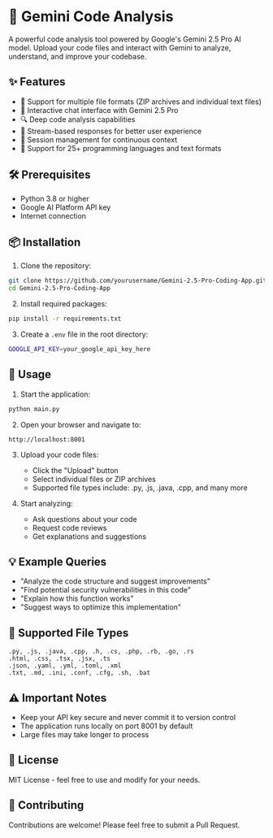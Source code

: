 # 🚀 Gemini Code Analysis

A powerful code analysis tool powered by Google's Gemini 2.5 Pro AI model. Upload your code files and interact with Gemini to analyze, understand, and improve your codebase.

## ✨ Features

- 📁 Support for multiple file formats (ZIP archives and individual text files)
- 💬 Interactive chat interface with Gemini 2.5 Pro
- 🔍 Deep code analysis capabilities
- 🌊 Stream-based responses for better user experience
- 🔄 Session management for continuous context
- 🎯 Support for 25+ programming languages and text formats

## 🛠️ Prerequisites

- Python 3.8 or higher
- Google AI Platform API key
- Internet connection

## 📦 Installation

1. Clone the repository:

```bash
git clone https://github.com/yourusername/Gemini-2.5-Pro-Coding-App.git
cd Gemini-2.5-Pro-Coding-App
```

2. Install required packages:

```bash
pip install -r requirements.txt
```

3. Create a `.env` file in the root directory:

```bash
GOOGLE_API_KEY=your_google_api_key_here
```

## 🚀 Usage

1. Start the application:

```bash
python main.py
```

2. Open your browser and navigate to:

```
http://localhost:8001
```

3. Upload your code files:

   - Click the "Upload" button
   - Select individual files or ZIP archives
   - Supported file types include: .py, .js, .java, .cpp, and many more

4. Start analyzing:
   - Ask questions about your code
   - Request code reviews
   - Get explanations and suggestions

## 💡 Example Queries

- "Analyze the code structure and suggest improvements"
- "Find potential security vulnerabilities in this code"
- "Explain how this function works"
- "Suggest ways to optimize this implementation"

## 🔧 Supported File Types

```
.py, .js, .java, .cpp, .h, .cs, .php, .rb, .go, .rs
.html, .css, .tsx, .jsx, .ts
.json, .yaml, .yml, .toml, .xml
.txt, .md, .ini, .conf, .cfg, .sh, .bat
```

## ⚠️ Important Notes

- Keep your API key secure and never commit it to version control
- The application runs locally on port 8001 by default
- Large files may take longer to process

## 📄 License

MIT License - feel free to use and modify for your needs.

## 🤝 Contributing

Contributions are welcome! Please feel free to submit a Pull Request.
